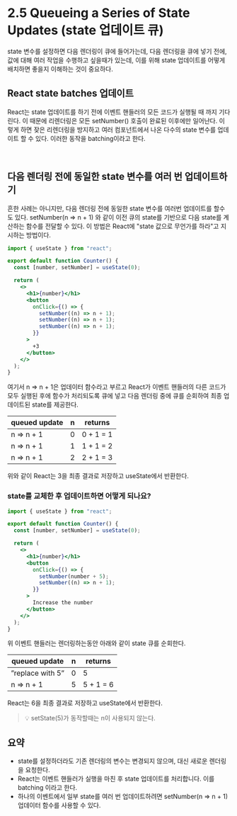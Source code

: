 # 2.5 Queueing a Series of State Updates (state 업데이트 큐)

state 변수를 설정하면 다음 렌더링이 큐에 들어가는데, 다음 렌더링을 큐에 넣기 전에, 값에 대해 여러 작업을 수행하고 싶을때가 있는데, 이를 위해 state 업데이트를 어떻게 배치하면 좋을지 이해하는 것이 중요하다.

## React state batches 업데이트

React는 state 업데이트를 하기 전에 이벤트 핸들러의 모든 코드가 실행될 때 까지 기다린다. 이 때문에 리렌더링은 모든 setNumber() 호출이 완료된 이후에만 일어난다.
이렇게 하면 잦은 리렌더링을 방지하고 여러 컴포넌트에서 나온 다수의 state 변수를 업데이트 할 수 있다. 이러한 동작을 batching이라고 한다.

<br />

## 다음 렌더링 전에 동일한 state 변수를 여러 번 업데이트하기

흔한 사례는 아니지만, 다음 렌더링 전에 동일한 state 변수를 여러번 업데이트를 할수도 있다.
setNumber(n => n + 1) 와 같이 이전 큐의 state를 기반으로 다음 state를 계산하는 함수를 전달할 수 있다. 이 방법은 React에 "state 값으로 무언가를 하라"고 지시하는 방법이다.

```jsx
import { useState } from "react";

export default function Counter() {
  const [number, setNumber] = useState(0);

  return (
    <>
      <h1>{number}</h1>
      <button
        onClick={() => {
          setNumber((n) => n + 1);
          setNumber((n) => n + 1);
          setNumber((n) => n + 1);
        }}
      >
        +3
      </button>
    </>
  );
}
```

여기서 n => n + 1은 업데이터 함수라고 부르고 React가 이벤트 핸들러의 다른 코드가 모두 실행된 후에 함수가 처리되도록 큐에 넣고 다음 렌더링 중에 큐를 순회하여 최종 업데이트된 state를 제공한다.

| queued update | n   | returns   |
| ------------- | --- | --------- |
| n => n + 1    | 0   | 0 + 1 = 1 |
| n => n + 1    | 1   | 1 + 1 = 2 |
| n => n + 1    | 2   | 2 + 1 = 3 |

위와 같이 React는 3을 최종 결과로 저장하고 useState에서 반환한다.

### state를 교체한 후 업데이트하면 어떻게 되나요?

```jsx
import { useState } from "react";

export default function Counter() {
  const [number, setNumber] = useState(0);

  return (
    <>
      <h1>{number}</h1>
      <button
        onClick={() => {
          setNumber(number + 5);
          setNumber((n) => n + 1);
        }}
      >
        Increase the number
      </button>
    </>
  );
}
```

위 이벤트 핸들러는 렌더링하는동안 아래와 같이 state 큐를 순회한다.

| queued update    | n   | returns   |
| ---------------- | --- | --------- |
| ”replace with 5” | 0   | 5         |
| n => n + 1       | 5   | 5 + 1 = 6 |

React는 6을 최종 결과로 저장하고 useState에서 반환한다.

> 💡 setState(5)가 동작할때는 n이 사용되지 않는다.

## 요약

- state를 설정하더라도 기존 렌더링의 변수는 변경되지 않으며, 대신 새로운 렌더링을 요청한다.
- React는 이벤트 핸들러가 실행을 마친 후 state 업데이트를 처리합니다. 이를 batching 이라고 한다.
- 하나의 이벤트에서 일부 state를 여러 번 업데이트하려면 setNumber(n => n + 1) 업데이터 함수를 사용할 수 있다.
